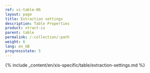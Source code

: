 ```yaml
---
ref: xi-table-06
layout: page
title: Extraction settings
description: Table Properties
product: xtract-is
parent: table
permalink: /:collection/:path
weight: 6
lang: en_GB
progressstate: 5
---
```

{% include _content/en/xis-specific/table/extraction-settings.md %}
